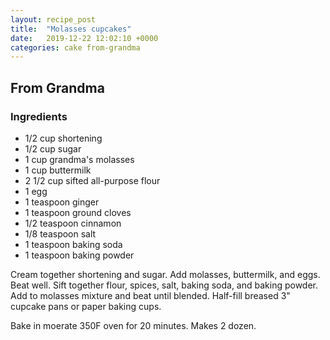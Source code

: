 ```yaml
---
layout: recipe_post
title:  "Molasses cupcakes"
date:   2019-12-22 12:02:10 +0000
categories: cake from-grandma
---
```


## From Grandma
### Ingredients
* 1/2 cup shortening
* 1/2 cup sugar
* 1 cup grandma's molasses
* 1 cup buttermilk
* 2 1/2 cup sifted all-purpose flour
* 1 egg
* 1 teaspoon ginger
* 1 teaspoon ground cloves
* 1/2 teaspoon cinnamon
* 1/8 teaspoon salt
* 1 teaspoon baking soda
* 1 teaspoon baking powder


Cream together shortening and sugar. Add molasses, buttermilk, and eggs. Beat well. Sift together flour, spices, salt, baking soda, and baking powder. Add to molasses mixture and beat until blended. Half-fill breased 3" cupcake pans or paper baking cups.


Bake in moerate 350F oven for 20 minutes. Makes 2 dozen.
